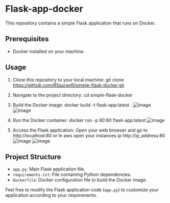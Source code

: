 # Flask-app-docker
This repository contains a simple Flask application that runs on Docker.

## Prerequisites
- Docker installed on your machine. 

## Usage
1. Clone this repository to your local machine:
     git clone https://github.com/RSauravR/simple-flask-docker.git
   
2. Navigate to the project directory:
     cd simple-flask-docker

3. Build the Docker image:
     docker build -t flask-app:latest .
      ![image](https://github.com/RSauravR/Flask-app-docker/assets/121216190/aa4309a2-a034-4081-b064-66b2eac40dd7)
      ![image](https://github.com/RSauravR/Flask-app-docker/assets/121216190/c9fa08e2-e191-4541-a29c-7110e2dea375)


5. Run the Docker container:
     docker run -p 80:80 flask-app:latest
     ![image](https://github.com/RSauravR/Flask-app-docker/assets/121216190/15654771-7a62-490c-a61c-f5b334739d4f)


7. Access the Flask application:
   Open your web browser and go to http://localhost:80
                        or
   In aws open your instances ip http://ip_address:80
   ![image](https://github.com/RSauravR/Flask-app-docker/assets/121216190/148152b0-ba57-4ffa-9bf3-2d6fd05343d5)
   ![image](https://github.com/RSauravR/Flask-app-docker/assets/121216190/46c63b52-595e-49b6-b1a5-7c957a83469b)

## Project Structure
- `app.py`: Main Flask application file.
- `requirements.txt`: File containing Python dependencies.
- `Dockerfile`: Docker configuration file to build the Docker image.

Feel free to modify the Flask application code (`app.py`) to customize your application according to your requirements.
